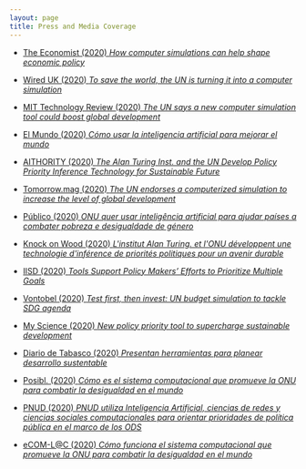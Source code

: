 ```yaml
---
layout: page
title: Press and Media Coverage
---
```



* <a target="_blank" rel="noopener noreferrer" href="https://www.economist.com/the-world-ahead/2020/11/17/how-computer-simulations-can-help-shape-economic-policy">The Economist (2020) <i>How computer simulations can help shape economic policy</i></a>


* <a target="_blank" rel="noopener noreferrer" href="https://www.wired.co.uk/article/un-computer-simulation">Wired UK (2020) <i>To save the world, the UN is turning it into a computer simulation</i></a>


* <a target="_blank" rel="noopener noreferrer" href="https://www.technologyreview.com/2020/05/29/1002404/united-nations-computer-agents-simulation-boost-global-sustainable-development-goals">MIT Technology Review (2020) <i>The UN says a new computer simulation tool could boost global development</i></a>


* <a target="_blank" rel="noopener noreferrer" href="https://www.elmundo.es/papel/historias/2020/08/20/5f3e9c67fdddff9d1e8b4599.html">El Mundo (2020) <i>Cómo usar la inteligencia artificial para mejorar el mundo</i></a>


* <a target="_blank" rel="noopener noreferrer" href="https://www.aithority.com/computing/govtech/the-alan-turing-inst-and-the-un-develop-policy-priority-inference">AITHORITY (2020) <i>The Alan Turing Inst. and the UN Develop Policy Priority Inference Technology for Sustainable Future</i></a>


* <a target="_blank" rel="noopener noreferrer" href="https://www.smartcitylab.com/blog/governance-finance/computerized-simulation-global-development/">Tomorrow.mag (2020) <i>The UN endorses a computerized simulation to increase the level of global development</i></a>


* <a target="_blank" rel="noopener noreferrer" href="https://www.publico.pt/2020/06/03/tecnologia/noticia/onu-quer-usar-inteligencia-artificial-ajudar-paises-combater-pobreza-desigualdade-genero-1919163">Público (2020) <i>ONU quer usar inteligência artificial para ajudar países a combater pobreza e desigualdade de género</i></a>


* <a target="_blank" rel="noopener noreferrer" href="http://knock-on-wood.over-blog.com/2020/06/the-united-nations-un-has-partnered-with-the-alan-turing-institute-to-create-a-novel-approach-towards-sustainable-economics-using-po">Knock on Wood (2020) <i>L'institut Alan Turing. et l'ONU développent une technologie d'inférence de priorités politiques pour un avenir durable</i></a>


* <a target="_blank" rel="noopener noreferrer" href="http://sdg.iisd.org/news/tools-support-policy-makers-efforts-to-prioritize-multiple-goals/">IISD (2020) <i>Tools Support Policy Makers’ Efforts to Prioritize Multiple Goals</i></a>


* <a target="_blank" rel="noopener noreferrer" href="https://www.vontobel.com/en-int/impact/test-first-then-invest-un-budget-simulation-to-tackle-sdg-agenda-21169/">Vontobel (2020) <i>Test first, then invest: UN budget simulation to tackle SDG agenda</i></a>


* <a target="_blank" rel="noopener noreferrer" href="https://www.myscience.org/news/wire/new_policy_priority_tool_to_supercharge_sustainable_development-2020-UCL">My Science (2020) <i>New policy priority tool to supercharge sustainable development</i></a>


* <a target="_blank" rel="noopener noreferrer" href="http://www.diariodetabasco.mx/escenario-politico/2019/12/04/presentan-herramientas-planear-desarrollo-sustentable/">Diario de Tabasco (2020) <i>Presentan herramientas para planear desarrollo sustentable</i></a>


* <a target="_blank" rel="noopener noreferrer" href="https://www.posibl.com/es/news/sociedad/como-es-el-sistema-computacional-que-promueve-la-onu-para-combatir-la-desigualdad-en-el-mundo-220a83a4">Posibl. (2020) <i>Cómo es el sistema computacional que promueve la ONU para combatir la desigualdad en el mundo</i></a>


* <a target="_blank" rel="noopener noreferrer" href="https://www.co.undp.org/content/colombia/es/home/presscenter/articles/2020/06/pnud-utiliza-inteligencia-artificial--ciencias-de-redes-y-cienci.html">PNUD (2020) <i>PNUD utiliza Inteligencia Artificial, ciencias de redes y ciencias sociales computacionales para orientar prioridades de política pública en el marco de los ODS</i></a>

* <a target="_blank" rel="noopener noreferrer" href="http://ecomlac.lat/2020/06/como-funciona-el-sistema-computacional-que-promueve-la-onu-para-combatir-la-desigualdad-en-el-mundo/">eCOM-L@C (2020) <i>
Cómo funciona el sistema computacional que promueve la ONU para combatir la desigualdad en el mundo</i></a>







